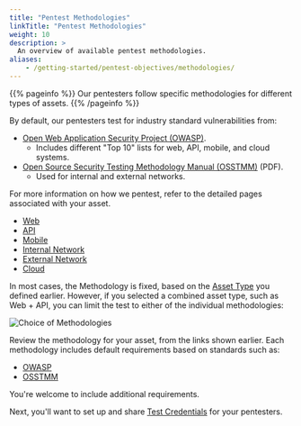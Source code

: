 ```yaml
---
title: "Pentest Methodologies"
linkTitle: "Pentest Methodologies"
weight: 10
description: >
  An overview of available pentest methodologies.
aliases:
    - /getting-started/pentest-objectives/methodologies/
---
```


{{% pageinfo %}}
Our pentesters follow specific methodologies for different types of assets.
{{% /pageinfo %}}

By default, our pentesters test for industry standard vulnerabilities from:

- [Open Web Application Security Project (OWASP)](https://owasp.org).
  - Includes different "Top 10" lists for web, API, mobile, and cloud systems.
- [Open Source Security Testing Methodology Manual (OSSTMM)](https://www.isecom.org/OSSTMM.3.pdf) (PDF).
  - Used for internal and external networks.

For more information on how we pentest, refer to the detailed pages associated with your
asset.

- [Web](./web-methodologies)
- [API](./api-methodologies)
- [Mobile](./mobile)
- [Internal Network](./internal-network)
- [External Network](./external-network)
- [Cloud](./cloud)

In most cases, the Methodology is fixed, based on the [Asset Type](/getting-started/assets/asset-type/)
you defined earlier. However, if you selected a combined asset type, such as Web + API, you
can limit the test to either of the individual methodologies:

![Choice of Methodologies](/gsg/WebOrAPI.png "Choose a pentest methodology for Web + API assets")

Review the methodology for your asset, from the links shown earlier. Each methodology
includes default requirements based on standards such as:

- [OWASP](/getting-started/glossary/#open-web-application-security-project-owasp)
- [OSSTMM](/getting-started/glossary/#open-source-security-testing-methodology-manual-osstmm)

You're welcome to include additional requirements.

Next, you'll want to set up and share [Test Credentials](/getting-started/pentest-objectives/test-credentials/) for your
pentesters.
